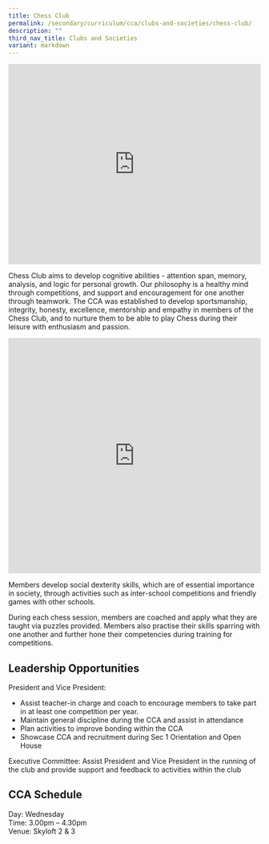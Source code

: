 ```yaml
---
title: Chess Club
permalink: /secondary/curriculum/cca/clubs-and-societies/chess-club/
description: ""
third_nav_title: Clubs and Societies
variant: markdown
---
```

<div style="width:100%; height:400px">
  <iframe class="ive_eobj_center" allowfullscreen="" frameborder="0" title="MGS Heritage Video" src="https://www.youtube.com/embed/dlB6ekRzcGQ" height="100%" width="100%">
  </iframe>
</div>

Chess Club aims to develop cognitive abilities - attention span, memory, analysis, and logic for personal growth. Our philosophy is a healthy mind through competitions, and support and encouragement for one another through teamwork. The CCA was established to develop sportsmanship, integrity, honesty, excellence, mentorship and empathy in members of the Chess Club, and to nurture them to be able to play Chess during their leisure with enthusiasm and passion.

<div style="width:100%; height:470px">
	<iframe src="https://docs.google.com/presentation/d/e/2PACX-1vRHloxo9A1aR0bUcsvfPtFgfspxIUCm7JfFwC6Od3jzXJLbLMumUKy0azdHwOtUq832if74qWcNd96E/embed?start=true&amp;loop=true&amp;delayms=3000" frameborder="0" width="100%" height="100%" allowfullscreen="true"></iframe>
</div>

Members develop social dexterity skills, which are of essential importance in society, through activities such as inter-school competitions and friendly games with other schools.&nbsp;&nbsp;

During each chess session, members are coached and apply what they are taught via puzzles provided. Members also practise their skills sparring with one another and further hone their competencies during training for competitions.


## Leadership Opportunities

President and Vice President:
- Assist teacher-in charge and coach to encourage members to take part in at least one competition per year.
- Maintain general discipline during the CCA and assist in attendance
- Plan activities to improve bonding within the CCA
- Showcase CCA and recruitment during Sec 1 Orientation and Open House

Executive Committee: Assist President and Vice President in the running of the club and provide support and feedback to activities within the club


## CCA Schedule
Day: Wednesday <br> 
Time: 3.00pm – 4.30pm <br>
Venue: Skyloft 2 &amp; 3 <br>